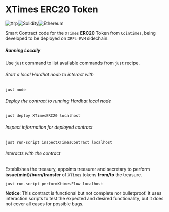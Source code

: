 # XTimes ERC20 Token
![Xrp](https://img.shields.io/badge/Xrp-black?style=for-the-badge&logo=xrp&logoColor=white)![Solidity](https://img.shields.io/badge/Solidity-%23363636.svg?style=for-the-badge&logo=solidity&logoColor=white)![Ethereum](https://img.shields.io/badge/Ethereum-3C3C3D?style=for-the-badge&logo=Ethereum&logoColor=white)



Smart Contract code for the `XTimes` **ERC20** Token from `Cointimes`, being developed to be deployed on `XRPL-EVM` sidechain.



##### Running Locally

Use `just` command to list available commands from `just` recipe.


###### Start a local Hardhat node to interact with
```shell
just node
```


###### Deploy the contract to running Hardhat local node
```shell
just deploy XTimesERC20 localhost
```


###### Inspect information for deployed contract
```shell
just run-script inspectXTimesContract localhost
```


###### Interacts with the contract
Establishes the treasury, appoints treasurer and secretary to perform **issue(mint)/burn/transfer** of `XTimes` tokens **from/to** the treasure.
```shell
just run-script performXtimesFlow localhost 
```



**Notice**: This contract is functional but not complete nor bulletproof. It uses interaction scripts to test the expected and desired functionality, but it does not cover all cases for possible bugs.